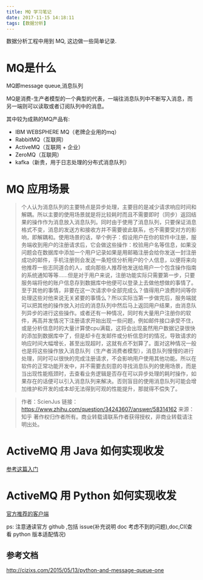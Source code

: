 ```yaml
---
title: MQ 学习笔记
date: 2017-11-15 14:18:11
tags: [数据分析]
---
```

数据分析工程中用到 MQ, 这边做一些简单记录.<!--more-->

# MQ是什么
MQ即message queue,消息队列

MQ是消费-生产者模型的一个典型的代表，一端往消息队列中不断写入消息，而另一端则可以读取或者订阅队列中的消息。

其中较为成熟的MQ产品有:
- IBM WEBSPHERE MQ（老牌企业用的mq）
- RabbitMQ（互联网）
- ActiveMQ（互联网 + 企业）
- ZeroMQ（互联网）
- kafka（新贵，用于日志处理的分布式消息队列）

# MQ 应用场景
>个人认为消息队列的主要特点是异步处理，主要目的是减少请求响应时间和解耦。所以主要的使用场景就是将比较耗时而且不需要即时（同步）返回结果的操作作为消息放入消息队列。同时由于使用了消息队列，只要保证消息格式不变，消息的发送方和接收方并不需要彼此联系，也不需要受对方的影响，即解耦和。使用场景的话，举个例子：假设用户在你的软件中注册，服务端收到用户的注册请求后，它会做这些操作：校验用户名等信息，如果没问题会在数据库中添加一个用户记录如果是用邮箱注册会给你发送一封注册成功的邮件，手机注册则会发送一条短信分析用户的个人信息，以便将来向他推荐一些志同道合的人，或向那些人推荐他发送给用户一个包含操作指南的系统通知等等……但是对于用户来说，注册功能实际只需要第一步，只要服务端将他的账户信息存到数据库中他便可以登录上去做他想做的事情了。至于其他的事情，非要在这一次请求中全部完成么？值得用户浪费时间等你处理这些对他来说无关紧要的事情么？所以实际当第一步做完后，服务端就可以把其他的操作放入对应的消息队列中然后马上返回用户结果，由消息队列异步的进行这些操作。或者还有一种情况，同时有大量用户注册你的软件，再高并发情况下注册请求开始出现一些问题，例如邮件接口承受不住，或是分析信息时的大量计算使cpu满载，这将会出现虽然用户数据记录很快的添加到数据库中了，但是却卡在发邮件或分析信息时的情况，导致请求的响应时间大幅增长，甚至出现超时，这就有点不划算了。面对这种情况一般也是将这些操作放入消息队列（生产者消费者模型），消息队列慢慢的进行处理，同时可以很快的完成注册请求，不会影响用户使用其他功能。所以在软件的正常功能开发中，并不需要去刻意的寻找消息队列的使用场景，而是当出现性能瓶颈时，去查看业务逻辑是否存在可以异步处理的耗时操作，如果存在的话便可以引入消息队列来解决。否则盲目的使用消息队列可能会增加维护和开发的成本却无法得到可观的性能提升，那就得不偿失了。

>作者：ScienJus
链接：https://www.zhihu.com/question/34243607/answer/58314162
来源：知乎
著作权归作者所有。商业转载请联系作者获得授权，非商业转载请注明出处。

# ActiveMQ 用 Java 如何实现收发
[参考这篇入门](https://www.songliguo.com/activemq-getting-started.html)

# ActiveMQ 用 Python 如何实现收发
[官方推荐的客户端](https://github.com/jasonrbriggs/stomp.py)

ps: 注意通读官方 github ,包括 issue(补充说明 doc 考虑不到的问题),doc,CI(查看 python 版本适配情况)

## 参考文档
http://cizixs.com/2015/05/13/python-and-message-queue-one
